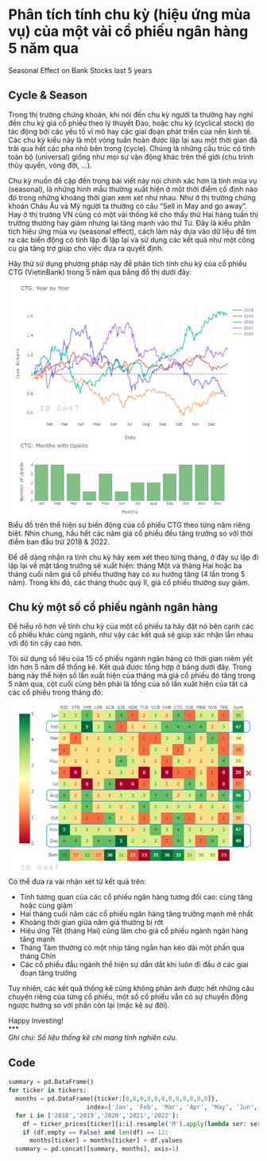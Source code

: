 # Phân tích tính chu kỳ (hiệu ứng mùa vụ) của một vài cổ phiếu ngân hàng 5 năm qua
Seasonal Effect on Bank Stocks last 5 years
## Cycle & Season
Trong thị trường chứng khoán, khi nói đến chu kỳ người ta thường hay nghĩ đến chu kỳ giá cổ phiếu theo lý thuyết Đao, hoặc chu kỳ (cyclical stock) do tác động bởi các yếu tố vĩ mô hay các giai đoạn phát triển của nền kinh tế. Các chu kỳ kiểu này là một vòng tuần hoàn được lặp lại sau một thời gian đã trải qua hết các pha nhỏ bên trong (cycle). Chúng là những cấu trúc có tính toàn bộ (universal) giống như mọi sự vận động khác trên thế giới (chu trình thủy quyển, vòng đời, …).

Chu kỳ muốn đề cập đến trong bài viết này nói chính xác hơn là tính mùa vụ (seasonal), là những hình mẫu thường xuất hiện ở một thời điểm cố định nào đó trong những khoảng thời gian xem xét như nhau. Như ở thị trường chứng khoán Châu Âu và Mỹ người ta thường có câu “Sell in May and go away”. Hay ở thị trường VN cũng có một vài thống kê cho thấy thứ Hai hàng tuần thị trường thường hay giảm nhưng lại tăng mạnh vào thứ Tư. Đây là kiểu phân tích hiệu ứng mùa vụ (seasonal effect), cách làm này dựa vào dữ liệu để tìm ra các biến động có tính lặp đi lặp lại và sử dụng các kết quả như một công cụ gia tăng trợ giúp cho việc đưa ra quyết định.

Hãy thử sử dụng phương pháp này để phân tích tính chu kỳ của cổ phiếu CTG (VietinBank) trong 5 năm qua bằng đồ thị dưới đây:
![image info](./CTG_seasonal_edit.png)
<br>
Biểu đồ trên thể hiện sự biến động của cổ phiếu CTG theo từng năm riêng biệt. Nhìn chung, hầu hết các năm giá cổ phiếu đều tăng trưởng so với thời điểm ban đầu trừ 2018 & 2022.

Để dễ dàng nhận ra tính chu kỳ hãy xem xét theo từng tháng, ở đây sự lặp đi lặp lại về mặt tăng trưởng sẽ xuất hiện: tháng Một và tháng Hai hoặc ba tháng cuối năm giá cổ phiếu thường hay có xu hướng tăng (4 lần trong 5 năm). Trong khi đó, các tháng thuộc quý II, giá cổ phiếu thường suy giảm.

## Chu kỳ một số cổ phiếu ngành ngân hàng
Để hiểu rõ hơn về tính chu kỳ của một cổ phiếu ta hãy đặt nó bên cạnh các cổ phiếu khác cùng ngành, như vậy các kết quả sẽ giúp xác nhận lẫn nhau với độ tin cậy cao hơn.

Tôi sử dụng số liệu của 15 cổ phiếu ngành ngân hàng có thời gian niêm yết lớn hơn 5 năm để thống kê. Kết quả được tổng hợp ở bảng dưới đây. Trong bảng này thể hiện số lần xuất hiện của tháng mà giá cổ phiếu đó tăng trong 5 năm qua, cột cuối cùng bên phải là tổng của số lần xuất hiện của tất cả các cổ phiếu trong tháng đó:
![image info](./Bank_seasonal2_edit.png)
<br>
Có thể đưa ra vài nhận xét từ kết quả trên:

- Tính tương quan của các cổ phiếu ngân hàng tương đối cao: cùng tăng hoặc cùng giảm
- Hai tháng cuối năm các cổ phiếu ngân hàng tăng trưởng mạnh mẽ nhất
- Khoảng thời gian giữa năm giá thường bị rớt
- Hiệu ứng Tết (tháng Hai) cũng làm cho giá cổ phiếu ngành ngân hàng tăng mạnh
- Tháng Tám thường có một nhịp tăng ngắn hạn kéo dài một phần qua tháng Chín
- Các cổ phiếu đầu ngành thể hiện sự dẫn dắt khi luôn đi đầu ở các giai đoạn tăng trưởng

Tuy nhiên, các kết quả thống kê cũng không phản ánh được hết những câu chuyện riêng của từng cổ phiếu, một số cổ phiếu vẫn có sự chuyển động ngược hướng so với phần còn lại (mặc kệ sự đời).

Happy Investing!
<br>
\***
<br>
*Ghi chú: Số liệu thống kê chỉ mang tính nghiên cứu.*
## Code
```python
summary = pd.DataFrame()
for ticker in tickers:
  months = pd.DataFrame({ticker:[0,0,0,0,0,0,0,0,0,0,0,0]}, 
                      index=['Jan', 'Feb', 'Mar', 'Apr', "May", 'Jun', 'Jul', "Aug", 'Sep', 'Oct', "Nov", 'Dec'])
  for i in ['2018','2019','2020','2021','2022']:
    df = ticker_prices[ticker][i:i].resample('M').apply(lambda ser: ser.iloc[-1,]) > ticker_prices[ticker][i:i].resample('M').apply(lambda ser: ser.iloc[0,])
    if (df.empty == False) and len(df) == 12:
      months[ticker] = months[ticker] + df.values
  summary = pd.concat([summary, months], axis=1)
```
